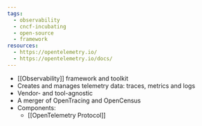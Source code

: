 ```yaml
---
tags:
  - observability
  - cncf-incubating
  - open-source
  - framework
resources:
  - https://opentelemetry.io/
  - https://opentelemetry.io/docs/
---
```

- [[Observability]] framework and toolkit
- Creates and manages telemetry data: traces, metrics and logs
- Vendor- and tool-agnostic
- A merger of OpenTracing and OpenCensus
- Components:
	- [[OpenTelemetry Protocol]]